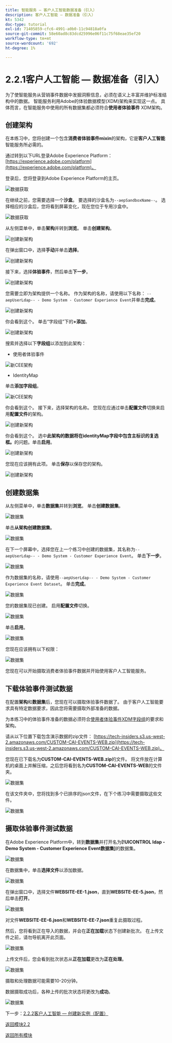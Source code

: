 ```yaml
---
title: 智能服务 — 客户人工智能数据准备（引入）
description: 客户人工智能 — 数据准备（引入）
kt: 5342
doc-type: tutorial
exl-id: 71405859-cfc6-4991-a0b0-11c94818a0fa
source-git-commit: 58e60ad8c83dcd25996e06f11c75f68eae35ef20
workflow-type: tm+mt
source-wordcount: '692'
ht-degree: 1%

---
```


# 2.2.1客户人工智能 — 数据准备（引入）

为了使智能服务从营销事件数据中发掘洞察信息，必须在语义上丰富并维护标准结构中的数据。 智能服务利用Adobe的体验数据模型(XDM)架构来实现这一点。
具体而言，在智能服务中使用的所有数据集都必须符合**使用者体验事件** XDM架构。

## 创建架构

在本练习中，您将创建一个包含&#x200B;**消费者体验事件mixin**&#x200B;的架构，它是&#x200B;**客户人工智能**&#x200B;智能服务所必需的。

通过转到以下URL登录Adobe Experience Platform： [https://experience.adobe.com/platform](https://experience.adobe.com/platform)。

登录后，您将登录到Adobe Experience Platform的主页。

![数据获取](../../datacollection/module1.2/images/home.png)

在继续之前，您需要选择一个&#x200B;**沙盒**。 要选择的沙盒名为``--aepSandboxName--``。 选择相应的沙盒后，您将看到屏幕变化，现在您位于专用沙盒中。

![数据获取](../../datacollection/module1.2/images/sb1.png)

从左侧菜单中，单击&#x200B;**架构**&#x200B;并转到&#x200B;**浏览**。 单击&#x200B;**创建架构**。

![创建新架构](./images/createschemabutton.png)

在弹出窗口中，选择&#x200B;**手动**&#x200B;并单击&#x200B;**选择**。

![创建新架构](./images/schmanual.png)

接下来，选择&#x200B;**体验事件**，然后单击&#x200B;**下一步**。

![创建新架构](./images/xdmee.png)

您需要立即为架构提供一个名称。 作为架构的名称，请使用以下名称： `--aepUserLdap-- - Demo System - Customer Experience Event`并单击&#x200B;**完成**。

![创建新架构](./images/schname.png)

你会看到这个。 单击“字段组”下的&#x200B;**+添加**。

![创建新架构](./images/xdmee1.png)

搜索并选择以下&#x200B;**字段组**&#x200B;以添加到此架构：

- 使用者体验事件

![新CEE架构](./images/cee1.png)

- IdentityMap

单击&#x200B;**添加字段组**。

![新CEE架构](./images/cee2.png)

你会看到这个。 接下来，选择架构的名称。 您现在应通过单击&#x200B;**配置文件**&#x200B;切换来启用&#x200B;**配置文件**&#x200B;的架构。

![创建新架构](./images/xdmee3.png)

你会看到这个。 选中&#x200B;**此架构的数据将在identityMap字段中包含主标识的复选框。**&#x200B;的问题。单击&#x200B;**启用**。

![创建新架构](./images/xdmee4.png)

您现在应该拥有此项。 单击&#x200B;**保存**&#x200B;以保存您的架构。

![创建新架构](./images/xdmee5.png)

## 创建数据集

从左侧菜单中，单击&#x200B;**数据集**&#x200B;并转到&#x200B;**浏览**。 单击&#x200B;**创建数据集**。

![数据集](./images/createds.png)

单击&#x200B;**从架构创建数据集**。

![数据集](./images/createdatasetfromschema.png)

在下一个屏幕中，选择您在上一个练习中创建的数据集，其名称为`--aepUserLdap-- - Demo System - Customer Experience Event`。 单击&#x200B;**下一步**。

![数据集](./images/createds1.png)

作为数据集的名称，请使用`--aepUserLdap-- - Demo System - Customer Experience Event Dataset`。 单击&#x200B;**完成**。

![数据集](./images/createds2.png)

您的数据集现已创建。 启用&#x200B;**配置文件**&#x200B;切换。

![数据集](./images/createds3.png)

单击&#x200B;**启用**。

![数据集](./images/createds4.png)

您现在应该拥有以下权限：

![数据集](./images/createds5.png)

您现在可以开始摄取消费者体验事件数据并开始使用客户人工智能服务。

## 下载体验事件测试数据

在配置&#x200B;**架构**&#x200B;和&#x200B;**数据集**&#x200B;后，您现在可以摄取体验事件数据了。 由于客户人工智能要求具有特定数据要求，因此您将需要摄取外部准备的数据。

为本练习中的体验事件准备的数据必须符合[使用者体验事件XDM字段组](https://github.com/adobe/xdm/blob/797cf4930d5a80799a095256302675b1362c9a15/docs/reference/context/experienceevent-consumer.schema.md)的要求和架构。

请从以下位置下载包含演示数据的zip文件： [https://tech-insiders.s3.us-west-2.amazonaws.com/CUSTOM-CAI-EVENTS-WEB.zip](https://tech-insiders.s3.us-west-2.amazonaws.com/CUSTOM-CAI-EVENTS-WEB.zip)。

您现在已下载名为&#x200B;**CUSTOM-CAI-EVENTS-WEB.zip**&#x200B;的文件。 将文件放在计算机的桌面上并解压缩，之后您将看到名为&#x200B;**CUSTOM-CAI-EVENTS-WEB**&#x200B;的文件夹。

![数据集](./images/ingest.png)

在该文件夹中，您将找到多个已排序的json文件，在下个练习中需要摄取这些文件。

![数据集](./images/ingest1a.png)

## 摄取体验事件测试数据

在Adobe Experience Platform中，转到&#x200B;**数据集**&#x200B;并打开名为&#x200B;**[!UICONTROL ldap - Demo System - Customer Experience Event数据集]**&#x200B;的数据集。

![数据集](./images/ingest1.png)

在数据集中，单击&#x200B;**选择文件**&#x200B;以添加数据。

![数据集](./images/ingest2.png)

在弹出窗口中，选择文件&#x200B;**WEBSITE-EE-1.json**，直到&#x200B;**WEBSITE-EE-5.json**，然后单击&#x200B;**打开**。

![数据集](./images/ingest3.png)

对文件&#x200B;**WEBSITE-EE-6.json**&#x200B;和&#x200B;**WEBSITE-EE-7.json**&#x200B;重复此摄取过程。

然后，您将看到正在导入的数据，并会在&#x200B;**正在加载**&#x200B;状态下创建新批次。 在上传文件之前，请勿导航离开此页面。

![数据集](./images/ingest4.png)

上传文件后，您会看到批次状态从&#x200B;**正在加载**&#x200B;更改为&#x200B;**正在处理**。

![数据集](./images/ingest5.png)

摄取和处理数据可能需要10-20分钟。

数据摄取成功后，各种上传的批次状态将更改为&#x200B;**成功**。

![数据集](./images/ingest7.png)

下一步：[2.2.2客户人工智能 — 创建新实例（配置）](./ex2.md)

[返回模块2.2](./intelligent-services.md)

[返回所有模块](./../../../overview.md)

